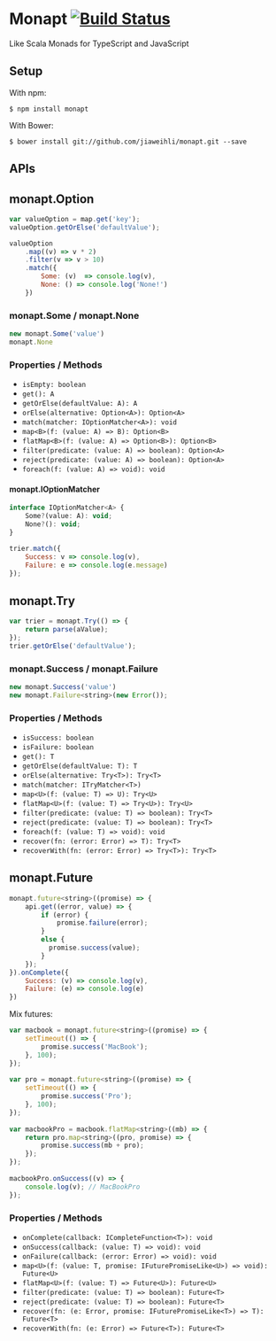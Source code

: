 Monapt [![Build Status](https://travis-ci.org/jiaweihli/monapt.png?branch=master)](https://travis-ci.org/jiaweihli/monapt)
============

Like Scala Monads for TypeScript and JavaScript

## Setup

With npm:

```
$ npm install monapt
```

With Bower:

```
$ bower install git://github.com/jiaweihli/monapt.git --save
```

## APIs

## monapt.Option<A>

```javascript
var valueOption = map.get('key');
valueOption.getOrElse('defaultValue');
```


```javascript
valueOption
    .map((v) => v * 2)
    .filter(v => v > 10)
    .match({
        Some: (v)  => console.log(v),
        None: () => console.log('None!')
    })
```

### monapt.Some / monapt.None

```javascript
new monapt.Some('value')
monapt.None
```

### Properties / Methods

* `isEmpty: boolean`
* `get(): A`
* `getOrElse(defaultValue: A): A`
* `orElse(alternative: Option<A>): Option<A>`
* `match(matcher: IOptionMatcher<A>): void`
* `map<B>(f: (value: A) => B): Option<B>`
* `flatMap<B>(f: (value: A) => Option<B>): Option<B>`
* `filter(predicate: (value: A) => boolean): Option<A>`
* `reject(predicate: (value: A) => boolean): Option<A>`
* `foreach(f: (value: A) => void): void`


#### monapt.IOptionMatcher<A>

```javascript
interface IOptionMatcher<A> {
    Some?(value: A): void;
    None?(): void;
}
```

```javascript
trier.match({
    Success: v => console.log(v),
    Failure: e => console.log(e.message)
});
```

## monapt.Try<T>

```javascript
var trier = monapt.Try(() => {
    return parse(aValue);
});
trier.getOrElse('defaultValue');
```

### monapt.Success / monapt.Failure

```javascript
new monapt.Success('value')
new monapt.Failure<string>(new Error());
```

### Properties / Methods

* `isSuccess: boolean`
* `isFailure: boolean`
* `get(): T`
* `getOrElse(defaultValue: T): T`
* `orElse(alternative: Try<T>): Try<T>`
* `match(matcher: ITryMatcher<T>)`
* `map<U>(f: (value: T) => U): Try<U>`
* `flatMap<U>(f: (value: T) => Try<U>): Try<U>`
* `filter(predicate: (value: T) => boolean): Try<T>`
* `reject(predicate: (value: T) => boolean): Try<T>`
* `foreach(f: (value: T) => void): void`
* `recover(fn: (error: Error) => T): Try<T>`
* `recoverWith(fn: (error: Error) => Try<T>): Try<T>`

## monapt.Future<T>

```javascript
monapt.future<string>((promise) => {
    api.get((error, value) => {
        if (error) {
            promise.failure(error);
        }
        else {
          promise.success(value);
        }
    });
}).onComplete({
    Success: (v) => console.log(v),
    Failure: (e) => console.log(e)
})
```

Mix futures:
```javascript
var macbook = monapt.future<string>((promise) => {
    setTimeout(() => {
        promise.success('MacBook');
    }, 100);
});
 
var pro = monapt.future<string>((promise) => {
    setTimeout(() => {
        promise.success('Pro');
    }, 100);
});
 
var macbookPro = macbook.flatMap<string>((mb) => {
    return pro.map<string>((pro, promise) => {
        promise.success(mb + pro);
    });
});
 
macbookPro.onSuccess((v) => {
    console.log(v); // MacBookPro
});
```

### Properties / Methods

* `onComplete(callback: ICompleteFunction<T>): void`
* `onSuccess(callback: (value: T) => void): void`
* `onFailure(callback: (error: Error) => void): void`
* `map<U>(f: (value: T, promise: IFuturePromiseLike<U>) => void): Future<U>`
* `flatMap<U>(f: (value: T) => Future<U>): Future<U>`
* `filter(predicate: (value: T) => boolean): Future<T>`
* `reject(predicate: (value: T) => boolean): Future<T>`
* `recover(fn: (e: Error, promise: IFuturePromiseLike<T>) => T): Future<T>`
* `recoverWith(fn: (e: Error) => Future<T>): Future<T>`
